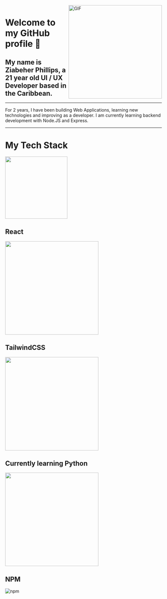 <img align="right" width="300" alt="GIF" src="https://tenor.com/view/coding-gif-24297652.gif/">

# Welcome to my GitHub profile 🙏

## My name is Ziabeher Phillips, a 21 year old UI / UX Developer based in the Caribbean.
---


For 2 years, I have been building Web Applications, learning new technologies and improving as a developer. I am currently learning backend development with Node.JS and Express.

---

# My Tech Stack

<img height="200" src="https://www.pikpng.com/pngl/b/382-3820403_we-specialize-in-technologies-html-css-js-icons.png">

## React
<img width="300" src="https://user-images.githubusercontent.com/88985587/165334827-f8da69f3-5da0-4cee-8a56-5fa6745fda30.png">

## TailwindCSS
<img width="300" src="https://user-images.githubusercontent.com/88985587/165334365-f8b6e86b-a654-4dc4-886b-535a08eb25cd.png">

## Currently learning Python
<img width="300" src="https://user-images.githubusercontent.com/88985587/165336812-ad33b1cd-3890-4f29-b2e5-6c895e6307d0.png">

## NPM
![npm](https://user-images.githubusercontent.com/88985587/165336029-d29e02bb-9ae7-4c25-9d9c-2692b61656cc.png)

